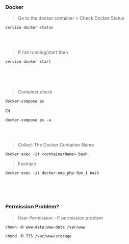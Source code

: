 ### Docker
>Go to the docker container > Check Docker Status
```
service docker status
```
<br><br>

>If not running/start then
```
service docker start
```
<br><br><br>

>Container check
```
docker-compose ps
```

Or
```
docker-compose ps -a
```
<br><br>

>Collect The Docker Container Name
```
docker exec -it <containerName> bash
```

>Example
```
docker exec -it docker-nmp_php-fpm_1 bash
```
<br><br><br>


### Permission Problem?
>User Permission - If permission problem
```
chown -R www-data:www-data /var/www
```
```
chmod -R 775 /var/www/storage
 ```